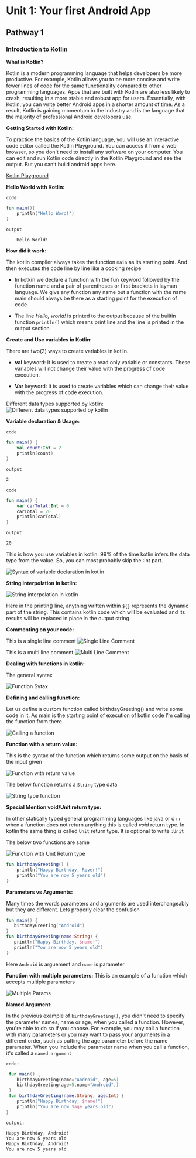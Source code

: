 # Unit 1: Your first Android App

## Pathway 1

### Introduction to Kotlin

**What is Kotlin?**

Kotlin is a modern programming language that helps developers be more productive. For example, Kotlin allows you to be more concise and write fewer lines of code for the same functionality compared to other programming languages. Apps that are built with Kotlin are also less likely to crash, resulting in a more stable and robust app for users. Essentially, with Kotlin, you can write better Android apps in a shorter amount of time. As a result, Kotlin is gaining momentum in the industry and is the language that the majority of professional Android developers use.

**Getting Started with Kotlin:**

To practice the basics of the Kotlin language, you will use an interactive code editor called the Kotlin Playground. You can access it from a web browser, so you don't need to install any software on your computer. You can edit and run Kotlin code directly in the Kotlin Playground and see the output. But you can’t build android apps here.

[Kotlin Playground](https://developer.android.com/training/kotlinplayground)

**Hello World with Kotlin:**

`code`

```kotlin
fun main(){
    println("Hello Word!")
}
```

`output`

```sh
    Hello World!
```

**How did it work:**

The kotlin compiler always takes the function `main` as its starting point. And then executes the code line by line like a cooking recipe

- In kotkin we declare a function with the fun keyword followed by the function name and a pair of parentheses or first brackets in layman language. We give any function any name but a function with the name main should always be there as a starting point for the execution of code

- The line _Hello, world!_ is printed to the output because of the builtin function `println()` which means print line and the line is printed in the output section

**Create and Use variables in Kotlin:**

There are two(2) ways to create variables in kotlin.

- **val** keyword: It is used to create a read only variable or constants. These variables will not change their value with the progress of code execution.

- **Var** keyword: It is used to create variables which can change their value with the progress of code execution.

Different data types supported by kotlin:
![Different data types supported by kotlin](./KotlinDataTypes.png)

**Variable declaration & Usage:**

`code`

```kotlin
fun main() {
    val count:Int = 2
    println(count)
}
```

`output`

```sh
2
```

`code`

```kotlin
fun main() {
    var carTotal:Int = 0
    carTotal = 20
    println(carTotal)
}
```

`output`

```sh
20
```

This is how you use variables in kotlin. 99% of the time kotlin infers the data type from the value. So, you can most probably skip the :Int part.

![Syntax of variable declaration in kotlin](./variableDecalrationSyntax.png)

**String Interpolation in kotlin:**

![String interpolation in kotlin](./StringInterpolation.png)

Here in the println() line, anything written within `${}` represents the dynamic part of the string.
This contains kotlin code which will be evaluated and its results will be replaced in place in the output string.

**Commenting on your code:**

This is a single line comment
![Single Line Comment](./singlelineComment.png)

This is a multi line comment
![Multi Line Comment](./MultilineComment.png)

**Dealing with functions in kotlin:**

The general syntax

![Function Sytax](./Function.png)

**Defining and calling function:**

Let us define a custom function called birthdayGreeting() and write some code in it. As main is the starting point of execution of kotlin code I’m calling the function from there.

![Calling a function](./CallingaFunction.png)

**Function with a return value:**

This is the syntax of the function which returns some output on the basis of the input given

![Function with return value](./FunWithReturnValue.png)

The below function returns a `String` type data

![String type function](./ReturnString.png)

**Special Mention void/Unit return type:**

In other statically typed general programming languages like java or c++ when a function does not return anything this is called _void_ return type. In kotlin the same thing is called `Unit` return type. It is optional to write `:Unit`

The below two functions are same

![Function with Unit Return type](./UnitReturn.png)

```kotlin
fun birthdayGreeting() {
    println("Happy Birthday, Rover!")
    println("You are now 5 years old")
}
```

**Parameters vs Arguments:**

Many times the words parameters and arguments are used interchangeably but they are different. Lets properly clear the confusion

```kotlin
fun main() {
   birthdayGreeting("Android")
}
fun birthdayGreeting(name:String) {
   println("Happy Birthday, $name!")
   println("You are now 5 years old")
}
```

Here `Android` is arguement and `name` is parameter

**Function with multiple parameters:**
This is an example of a function which accepts multiple parameters

![Multiple Params](./MultipleParams.png)

**Named Argument:**

In the previous example of `birthdayGreeting()`, you didn't need to specify the parameter names, name or age, when you called a function. However, you're able to do so if you choose. For example, you may call a function with many parameters or you may want to pass your arguments in a different order, such as putting the age parameter before the name parameter. When you include the parameter name when you call a function, it's called a `named argument`

`code:`

```kotlin
 fun main() {
    birthdayGreeting(name="Android", age=5)
    birthdayGreeting(age=5,name="Android",)
 }
 fun birthdayGreeting(name:String, age:Int) {
    println("Happy Birthday, $name!")
    println("You are now $age years old")
}
```

`output:`

```sh
Happy Birthday, Android!
You are now 5 years old
Happy Birthday, Android!
You are now 5 years old
```
